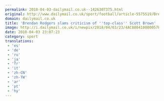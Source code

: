 ```yaml
---
permalink: 2018-04-03-dailymail.co.uk--1426307375.html
original: http://www.dailymail.co.uk/sport/football/article-5575519/Brendan-Rodgers-slams-criticism-class-Scott-Brown.html?ITO=1490&ns_mchannel=rss&ns_campaign=1490
domain: dailymail.co.uk
title: 'Brendan Rodgers slams criticism of ''top-class'' Scott Brown'
image: http://i.dailymail.co.uk/i/newpix/2018/04/03/23/4AC8804100000578-0-image-a-35_1522794743604.jpg
date: 2018-04-03 23:07:23
category: sport
translations: 
 - 'es'
 - 'de'
 - 'ru'
 - 'ja'
 - 'fr'
 - 'it'
 - 'zh-CN'
 - 'zh-TW'
 - 'ar'
 - 'pt'
 - 'hy'
---
```


